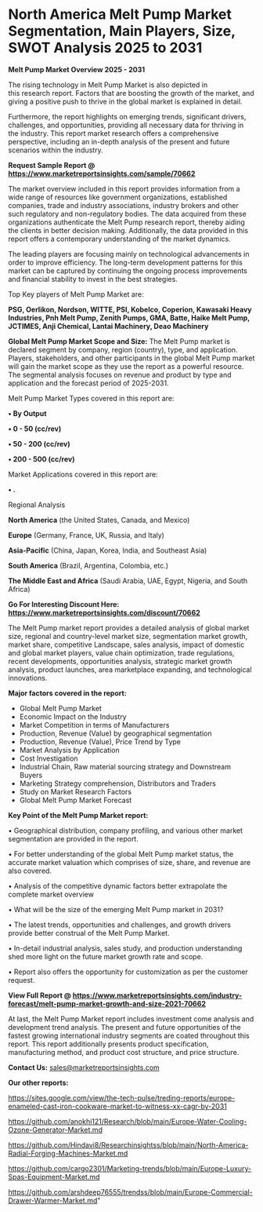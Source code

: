 # North America Melt Pump Market Segmentation, Main Players, Size, SWOT Analysis 2025 to 2031

<Strong> Melt Pump Market Overview 2025 - 2031</strong>

The rising technology in Melt Pump Market is also depicted in this research report. Factors that are boosting the growth of the market, and giving a positive push to thrive in the global market is explained in detail.

Furthermore, the report highlights on emerging trends, significant drivers, challenges, and opportunities, providing all necessary data for thriving in the industry. This report market research offers a comprehensive perspective, including an in-depth analysis of the present and future scenarios within the industry.

<strong>Request Sample Report @ <a href=https://www.marketreportsinsights.com/sample/70662>https://www.marketreportsinsights.com/sample/70662</a></strong>

The market overview included in this report provides information from a wide range of resources like government organizations, established companies, trade and industry associations, industry brokers and other such regulatory and non-regulatory bodies. The data acquired from these organizations authenticate the Melt Pump research report, thereby aiding the clients in better decision making. Additionally, the data provided in this report offers a contemporary understanding of the market dynamics.

The leading players are focusing mainly on technological advancements in order to improve efficiency. The long-term development patterns for this market can be captured by continuing the ongoing process improvements and financial stability to invest in the best strategies.

Top Key players of Melt Pump Market are:

<strong>PSG, Oerlikon, Nordson, WITTE, PSI, Kobelco, Coperion, Kawasaki Heavy Industries, Pnh Melt Pump, Zenith Pumps, GMA, Batte, Haike Melt Pump, JCTIMES, Anji Chemical, Lantai Machinery, Deao Machinery</strong>

<strong><b>Global Melt Pump Market Scope and Size:</b></strong>
The Melt Pump market is declared segment by company, region (country), type, and application. Players, stakeholders, and other participants in the global Melt Pump market will gain the market scope as they use the report as a powerful resource. The segmental analysis focuses on revenue and product by type and application and the forecast period of 2025-2031.

Melt Pump Market Types covered in this report are:

<strong>• By Output

• 0 - 50 (cc/rev)

• 50 - 200 (cc/rev)

• 200 - 500 (cc/rev)</strong>

Market Applications covered in this report are:

<strong>• .</strong> 

Regional Analysis

<strong>North America</strong> (the United States, Canada, and Mexico)

<strong>Europe</strong> (Germany, France, UK, Russia, and Italy)

<strong>Asia-Pacific</strong> (China, Japan, Korea, India, and Southeast Asia)

<strong>South America</strong> (Brazil, Argentina, Colombia, etc.)

<strong>The Middle East and Africa</strong> (Saudi Arabia, UAE, Egypt, Nigeria, and South Africa)

<strong>Go For Interesting Discount Here: <a href=https://www.marketreportsinsights.com/discount/70662>https://www.marketreportsinsights.com/discount/70662</a></strong>

The Melt Pump market report provides a detailed analysis of global market size, regional and country-level market size, segmentation market growth, market share, competitive Landscape, sales analysis, impact of domestic and global market players, value chain optimization, trade regulations, recent developments, opportunities analysis, strategic market growth analysis, product launches, area marketplace expanding, and technological innovations.

<strong><b>Major factors covered in the report:</b></strong>
<ul>
  <li>Global Melt Pump Market </li>
  <li>Economic Impact on the Industry</li>
  <li>Market Competition in terms of Manufacturers</li>
  <li>Production, Revenue (Value) by geographical segmentation</li>
  <li>Production, Revenue (Value), Price Trend by Type</li>
  <li>Market Analysis by Application</li>
  <li>Cost Investigation</li>
  <li>Industrial Chain, Raw material sourcing strategy and Downstream Buyers</li>
  <li>Marketing Strategy comprehension, Distributors and Traders</li>
  <li>Study on Market Research Factors</li>
  <li>Global Melt Pump Market Forecast</li>
</ul>

<strong><b>Key Point of the Melt Pump Market report:</b></strong>

• Geographical distribution, company profiling, and various other market segmentation are provided in the report.

• For better understanding of the global Melt Pump market status, the accurate market valuation which comprises of size, share, and revenue are also covered.

• Analysis of the competitive dynamic factors better extrapolate the complete market overview

• What will be the size of the emerging Melt Pump market in 2031?

• The latest trends, opportunities and challenges, and growth drivers provide better construal of the Melt Pump Market.

• In-detail industrial analysis, sales study, and production understanding shed more light on the future market growth rate and scope.

• Report also offers the opportunity for customization as per the customer request.

<strong><b>View Full Report @ <a href=https://www.marketreportsinsights.com/industry-forecast/melt-pump-market-growth-and-size-2021-70662>https://www.marketreportsinsights.com/industry-forecast/melt-pump-market-growth-and-size-2021-70662</a></b></strong>


At last, the Melt Pump Market report includes investment come analysis and development trend analysis. The present and future opportunities of the fastest growing international industry segments are coated throughout this report. This report additionally presents product specification, manufacturing method, and product cost structure, and price structure.

<strong>Contact Us:</strong>
sales@marketreportsinsights.com

<strong>Our other reports:</strong>

<a href=https://sites.google.com/view/the-tech-pulse/treding-reports/europe-enameled-cast-iron-cookware-market-to-witness-xx-cagr-by-2031>https://sites.google.com/view/the-tech-pulse/treding-reports/europe-enameled-cast-iron-cookware-market-to-witness-xx-cagr-by-2031</a>

<a href=https://github.com/anokhi121/Research/blob/main/Europe-Water-Cooling-Ozone-Generator-Market.md>https://github.com/anokhi121/Research/blob/main/Europe-Water-Cooling-Ozone-Generator-Market.md</a>

<a href=https://github.com/Hindavi8/Researchinsightss/blob/main/North-America-Radial-Forging-Machines-Market.md>https://github.com/Hindavi8/Researchinsightss/blob/main/North-America-Radial-Forging-Machines-Market.md</a>

<a href=https://github.com/cargo2301/Marketing-trends/blob/main/Europe-Luxury-Spas-Equipment-Market.md>https://github.com/cargo2301/Marketing-trends/blob/main/Europe-Luxury-Spas-Equipment-Market.md</a>

<a href=https://github.com/arshdeep76555/trendss/blob/main/Europe-Commercial-Drawer-Warmer-Market.md>https://github.com/arshdeep76555/trendss/blob/main/Europe-Commercial-Drawer-Warmer-Market.md</a>"
